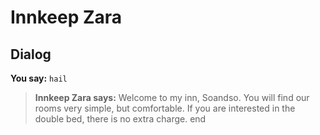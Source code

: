 # Innkeep Zara
## Dialog

**You say:** `hail`



>**Innkeep Zara says:** Welcome to my inn, Soandso. You will find our rooms very simple, but comfortable. If you are interested in the double bed, there is no extra charge.
end
